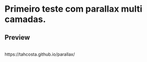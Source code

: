 <h1>Primeiro teste com parallax multi camadas.</h1>


<h2>Preview</h2> <br>
https://tahcosta.github.io/parallax/
